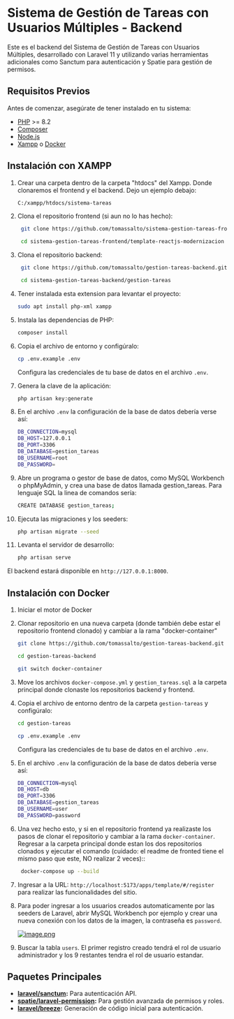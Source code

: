 # Sistema de Gestión de Tareas con Usuarios Múltiples - Backend

Este es el backend del Sistema de Gestión de Tareas con Usuarios Múltiples, desarrollado con Laravel 11 y utilizando varias herramientas adicionales como Sanctum para autenticación y Spatie para gestión de permisos.

## Requisitos Previos

Antes de comenzar, asegúrate de tener instalado en tu sistema:

- [PHP](https://www.php.net/) >= 8.2
- [Composer](https://getcomposer.org/)
- [Node.js](https://nodejs.org/)
- [Xampp](https://www.apachefriends.org/es/index.html) o [Docker](https://docs.docker.com/desktop/setup/install/windows-install/)

## Instalación con XAMPP

1. Crear una carpeta dentro de la carpeta "htdocs" del Xampp. Donde clonaremos el frontend y el backend. Dejo un ejemplo debajo:

   ```bash
   C:/xampp/htdocs/sistema-tareas
   ```

2. Clona el repositorio frontend (si aun no lo has hecho):

   ```bash
    git clone https://github.com/tomassalto/sistema-gestion-tareas-frontend.git

    cd sistema-gestion-tareas-frontend/template-reactjs-modernizacion
   ```

3. Clona el repositorio backend:

   ```bash
    git clone https://github.com/tomassalto/gestion-tareas-backend.git

    cd sistema-gestion-tareas-backend/gestion-tareas
   ```

4. Tener instalada esta extension para levantar el proyecto:
   ```bash
   sudo apt install php-xml xampp
   ```
5. Instala las dependencias de PHP:

   ```bash
   composer install
   ```

6. Copia el archivo de entorno y configúralo:

   ```bash
   cp .env.example .env
   ```

   Configura las credenciales de tu base de datos en el archivo `.env`.

7. Genera la clave de la aplicación:

   ```bash
   php artisan key:generate
   ```

8. En el archivo `.env` la configuración de la base de datos debería verse así:

   ```bash
   DB_CONNECTION=mysql
   DB_HOST=127.0.0.1
   DB_PORT=3306
   DB_DATABASE=gestion_tareas
   DB_USERNAME=root
   DB_PASSWORD=
   ```

9. Abre un programa o gestor de base de datos, como MySQL Workbench o phpMyAdmin, y crea una base de datos llamada gestion_tareas. Para lenguaje SQL la linea de comandos sería:

   ```bash
   CREATE DATABASE gestion_tareas;
   ```

10. Ejecuta las migraciones y los seeders:

    ```bash
    php artisan migrate --seed
    ```

11. Levanta el servidor de desarrollo:

    ```bash
    php artisan serve
    ```

El backend estará disponible en `http://127.0.0.1:8000`.

## Instalación con Docker

1. Iniciar el motor de Docker

2. Clonar repositorio en una nueva carpeta (donde también debe estar el repositorio frontend clonado) y cambiar a la rama "docker-container"

   ```bash
   git clone https://github.com/tomassalto/gestion-tareas-backend.git

   cd gestion-tareas-backend

   git switch docker-container
   ```

3. Move los archivos `docker-compose.yml` y `gestion_tareas.sql` a la carpeta principal donde clonaste los repositorios backend y frontend.

4. Copia el archivo de entorno dentro de la carpeta `gestion-tareas` y configúralo:

   ```bash
   cd gestion-tareas

   cp .env.example .env
   ```

   Configura las credenciales de tu base de datos en el archivo `.env`.

5. En el archivo `.env` la configuración de la base de datos debería verse así:

   ```bash
   DB_CONNECTION=mysql
   DB_HOST=db
   DB_PORT=3306
   DB_DATABASE=gestion_tareas
   DB_USERNAME=user
   DB_PASSWORD=password
   ```

6. Una vez hecho esto, y si en el repositorio frontend ya realizaste los pasos de clonar el repositorio y cambiar a la rama `docker-container`. Regresar a la carpeta principal donde estan los dos repositorios clonados y ejecutar el comando (cuidado: el readme de fronted tiene el mismo paso que este, NO realizar 2 veces)::

   ```bash
    docker-compose up --build
   ```

7. Ingresar a la URL: `http://localhost:5173/apps/template/#/register` para realizar las funcionalidades del sitio.

8. Para poder ingresar a los usuarios creados automaticamente por las seeders de Laravel, abrir MySQL Workbench por ejemplo y crear una nueva conexión con los datos de la imagen, la contraseña es `password`.

   [![image.png](https://i.postimg.cc/RCGR5nK3/image.png)](https://postimg.cc/hhzxVvCg)

9. Buscar la tabla `users`. El primer registro creado tendrá el rol de usuario administrador y los 9 restantes tendra el rol de usuario estandar.

## Paquetes Principales

- **[laravel/sanctum](https://laravel.com/docs/11.x/sanctum):** Para autenticación API.
- **[spatie/laravel-permission](https://spatie.be/docs/laravel-permission):** Para gestión avanzada de permisos y roles.
- **[laravel/breeze](https://laravel.com/docs/11.x/starter-kits#breeze):** Generación de código inicial para autenticación.
